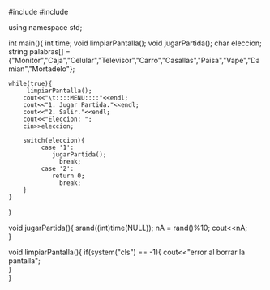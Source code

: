 #include<iostream>
#include <cstdlib>

using namespace std;

int main(){	
int time;
void limpiarPantalla();	
void jugarPartida();
char eleccion; 
string palabras[] = {"Monitor","Caja","Celular","Televisor","Carro","Casallas","Paisa","Vape","Damian","Mortadelo"};	


	while(true){
	     limpiarPantalla();	
		cout<<"\t::::MENU::::"<<endl;
		cout<<"1. Jugar Partida."<<endl;
		cout<<"2. Salir."<<endl;
		cout<<"Eleccion: ";
		cin>>eleccion;
		
		switch(eleccion){
			 case '1':
			 	jugarPartida();
			 	  break;
			 case '2':
			 	return 0;
			      break;	  
		}
	}
}

   void jugarPartida(){
   	srand((int)time(NULL)); 
	nA = rand()%10;
	cout<<nA; 	 	
   }
	
void limpiarPantalla(){
	if(system("cls") == -1){
     cout<<"error al borrar la pantalla";	
	}	
}
